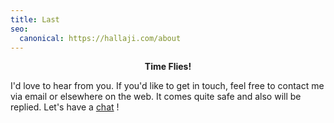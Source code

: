 ```yaml
---
title: Last
seo:
  canonical: https://hallaji.com/about
---
```

<p align='center'>
  <b>Time Flies!</b>
</p>

I'd love to hear from you. If you'd like to get in touch, feel free to contact me via email or elsewhere on the web. It
comes quite safe and also will be replied. Let's have a <a href='mailto:hello@hallaji.com?subject=Hey Vahid!'>chat</a> !
